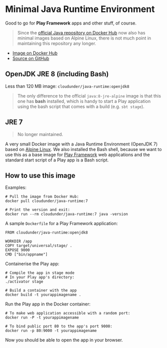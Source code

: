# Minimal Java Runtime Environment

Good to go for **Play Framework** apps and other stuff, of course.

> Since the [official Java repository on Docker Hub](https://hub.docker.com/_/java/) now also has minimal images based on Alpine Linux, there is not much point in maintaining this repository any longer.

* [Image on Docker Hub](https://registry.hub.docker.com/u/cloudunder/java-runtime/)
* [Source on GitHub](https://github.com/CloudUnder/dockerfile-java-runtime)

## OpenJDK JRE 8 (including Bash)

Less than 120 MB image: `cloudunder/java-runtime:openjdk8`

> The only difference to the official `java:8-jre-alpine` image is that this one has **bash** installed, which is handy to start a Play application using the bash script that comes with a build (e.g. `sbt stage`).

## JRE 7

> No longer maintained.

A very small Docker image with a Java Runtime Environment (OpenJDK 7) based on [Alpine Linux](https://registry.hub.docker.com/u/gliderlabs/alpine/). We also installed the Bash shell, because we want to use this as a base image for [Play Framework](https://www.playframework.com) web applications and the standard start script of a Play app is a Bash script.

## How to use this image

Examples:

```
# Pull the image from Docker Hub:
docker pull cloudunder/java-runtime:7

# Print the version and exit:
docker run --rm cloudunder/java-runtime:7 java -version
```

A sample `Dockerfile` for a Play Framework application:

```
FROM cloudunder/java-runtime:openjdk8

WORKDIR /app
COPY target/universal/stage/ .
EXPOSE 9000
CMD ["bin/appname"]
```

Containerise the Play app:

```
# Compile the app in stage mode
# In your Play app's directory:
./activator stage

# Build a container with the app
docker build -t yourappimagename .
```

Run the Play app in the Docker container:

```
# To make web application accessible with a random port:
docker run -P -t yourappimagename

# To bind public port 80 to the app's port 9000:
docker run -p 80:9000 -t yourappimagename
```

Now you should be able to open the app in your browser.

